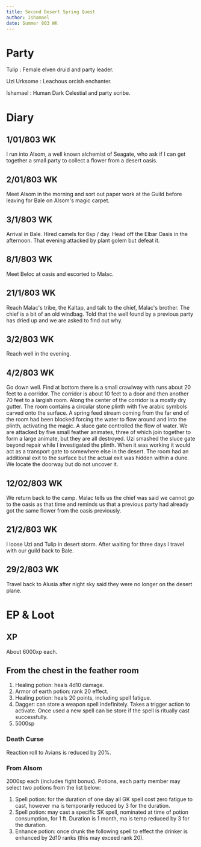 ```yaml
---
title: Second Desert Spring Quest
author: Ishamael
date: Summer 803 WK
---
```


# Party

Tulip
:   Female elven druid and party leader.

Uzi Urksome
:   Leachous orcish enchanter.

Ishamael
:   Human Dark Celestial and party scribe.

# Diary

## 1/01/803 WK

I run into Alsom, a well known alchemist of Seagate, who ask if I can
get together a small party to collect a flower from a desert oasis.

## 2/01/803 WK

Meet Alsom in the morning and sort out paper work at the Guild before
leaving for Bale on Alsom\'s magic carpet.

## 3/1/803 WK

Arrival in Bale. Hired camels for 6sp / day. Head off the Elbar Oasis in
the afternoon. That evening attacked by plant golem but defeat it.

## 8/1/803 WK

Meet Beloc at oasis and escorted to Malac.

## 21/1/803 WK

Reach Malac\'s tribe, the Kaltap, and talk to the chief, Malac\'s
brother. The chief is a bit of an old windbag. Told that the well found
by a previous party has dried up and we are asked to find out why.

## 3/2/803 WK

Reach well in the evening.

## 4/2/803 WK

Go down well. Find at bottom there is a small crawlway with runs about
20 feet to a corridor. The corridor is about 10 feet to a door and then
another 70 feet to a largish room. Along the center of the corridor is a
mostly dry gutter. The room contains a circular stone plinth with five
arabic symbols carved onto the surface. A spring feed stream coming from
the far end of the room had been blocked forcing the water to flow
around and into the plinth, activating the magic. A sluce gate
controlled the flow of water. We are attacked by five small feather
animates, three of which join together to form a large animate, but they
are all destroyed. Uzi smashed the sluce gate beyond repair while I
investigated the plinth. When it was working it would act as a transport
gate to somewhere else in the desert. The room had an additional exit to
the surface but the actual exit was hidden within a dune. We locate the
doorway but do not uncover it.

## 12/02/803 WK

We return back to the camp. Malac tells us the chief was said we cannot
go to the oasis as that time and reminds us that a previous party had
already got the same flower from the oasis previously.

## 21/2/803 WK

I loose Uzi and Tulip in desert storm. After waiting for three days I
travel with our guild back to Bale.

## 29/2/803 WK

Travel back to Alusia after night sky said they were no longer on the
desert plane.

# EP & Loot

## XP

About 6000xp each.

## From the chest in the feather room

1.  Healing potion: heals 4d10 damage.
2.  Armor of earth potion: rank 20 effect.
3.  Healing potion: heals 20 points, including spell fatigue.
4.  Dagger: can store a weapon spell indefinitely. Takes a trigger
    action to activate. Once used a new spell can be store if the spell
    is ritually cast successfully.
5.  5000sp

### Death Curse

Reaction roll to Avians is reduced by 20%.

### From Alsom

2000sp each (includes fight bonus). Potions, each party member may
select two potions from the list below:

1.  Spell potion: for the duration of one day all GK spell cost zero
    fatigue to cast, however ma is temporarily reduced by 3 for the
    duration.
2.  Spell potion: may cast a specific SK spell, nominated at time of
    potion consumption, for 1 ft. Duration is 1 month, ma is temp
    reduced by 3 for the duration.
3.  Enhance potion: once drunk the following spell to effect the drinker
    is enhanced by 2d10 ranks (this may exceed rank 20).
